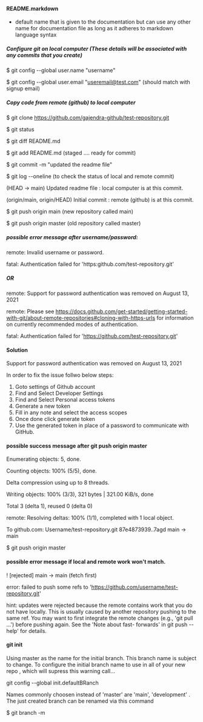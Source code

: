 
#### README.markdown  
- default name that is given to the documentation but can use any other name for documentation file as long as it adheres to markdown language syntax


##### Configure git on local computer  (These details will be associated with any commits that you create)
 $ git config --global user.name "username"
 
 $ git config --global user.email "useremail@test.com" (should match with signup email)
 
 
 
 
##### Copy code from remote (github) to local computer
  $ git clone https://github.com/gajendra-github/test-repository.git
  
  
  $ git status
  
  $ git diff README.md
  
  $ git add README.md      (staged .... ready for commit)
  
  $ git commit -m "updated the readme file" 
  
  $ git log --oneline       (to check the status of local and remote commit)
  
  (HEAD -> main) Updated readme file : local computer is at this commit.
  
  (origin/main, origin/HEAD) Initial commit : remote (github) is at this commit.
  
  $ git push origin main    (new repository called main)
  
  $ git push origin master  (old repository called master)
  
  ##### possible error message after username/password:
  remote: Invalid username or password.
  
  fatal: Authentication failed for 'https:github.com/test-repository.git'
  
  ##### OR
  remote: Support for password authentication was removed on August 13, 2021 
 
  remote: Please see https://docs.github.com/get-started/getting-started-with-git/about-remote-repositories#cloning-with-https-urls for information on 
          currently recommended modes of authentication.
  
  fatal:  Authentication failed for 'https://github.com/test-repository.git'

  #### Solution
  Support for password authentication was removed on August 13, 2021
  
  In order to fix the issue follwo below steps:
  
  1. Goto settings of Github account
  2. Find and Select Developer Settings
  3. Find and Select Personal access tokens
  4. Generate a new token
  5. Fill in any note and select the access scopes
  6. Once done click generate token
  7. Use the generated token in place of a password to communicate with GitHub.


  
  
  #### possible success message after git push origin master
  Enumerating objects: 5, done.
  
  Counting objects: 100% (5/5), done.
  
  Delta compression using up to 8 threads.
  
  Writing objects: 100% (3/3), 321 bytes | 321.00 KiB/s, done
  
  Total 3 (delta 1), reused 0 (delta 0)
  
  remote: Resolving deltas: 100% (1/1), completed with 1 local object. 
  
  To github.com: Username/test-repository.git
  87e4873939..7agd main -> main
  
  
  $ git push origin master
  
  #### possible error message if local and remote work won't match.
  
  ! [rejected]  main -> main (fetch first)
  
  error: failed to push some refs to 'https://github.com/username/test-repository.git'
  
  hint: updates were rejected because the remote contains work that you do not have locally. This is usually caused by another repository pushing
        to the same ref. You may want to first integrate the remote changes (e.g., 'git pull ...') before pushing again. See the 'Note about fast-             forwards' in git push --help' for details.
        
        
        
#### git init
Using master as the name for the initial branch. This branch name is subject to change. To configure the initial branch name to use in all
of your new repo , which will supress this warning call...

git config --global init.defaultBRanch <name>

Names commonly choosen instead of 'master' are 'main', 'development' . The just created branch can be renamed via this command

$ git branch -m <name>







  
  
  
  
  
  
  
  
  
